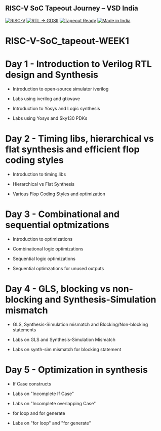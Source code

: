 ## RISC-V SoC Tapeout Journey – VSD India

[![RISC-V](https://img.shields.io/badge/RISC--V-Reference%20SoC-blue)](https://riscv.org/)
[![RTL → GDSII](https://img.shields.io/badge/Flow-RTL%20%E2%86%92%20GDSII-purple)](https://en.wikipedia.org/wiki/GDSII)
[![Tapeout Ready](https://img.shields.io/badge/Goal-Tapeout%20Ready-red)](https://en.wikipedia.org/wiki/Photomask)
[![Made in India](https://img.shields.io/badge/Made%20in-India-green)](https://www.makeinindia.com/)

# RISC-V-SoC_tapeout-WEEK1

# Day 1 - Introduction to Verilog RTL design and Synthesis

- Introduction to open-source simulator iverilog

- Labs using iverilog and gtkwave

- Introduction to Yosys and Logic synthesis

- Labs using Yosys and Sky130 PDKs

# Day 2 - Timing libs, hierarchical vs flat synthesis and efficient flop coding styles

- Introduction to timing.libs

- Hierarchical vs Flat Synthesis

- Various Flop Coding Styles and optimization

# Day 3 - Combinational and sequential optmizations

- Introduction to optimizations

- Combinational logic optimizations

- Sequential logic optimizations

- Sequential optimzations for unused outputs

# Day 4 - GLS, blocking vs non-blocking and Synthesis-Simulation mismatch

- GLS, Synthesis-Simulation mismatch and Blocking/Non-blocking statements

- Labs on GLS and Synthesis-Simulation Mismatch

- Labs on synth-sim mismatch for blocking statement

# Day 5 - Optimization in synthesis

- If Case constructs

- Labs on "Incomplete If Case"

- Labs on "Incomplete overlapping Case"

- for loop and for generate

- Labs on "for loop" and "for generate"
